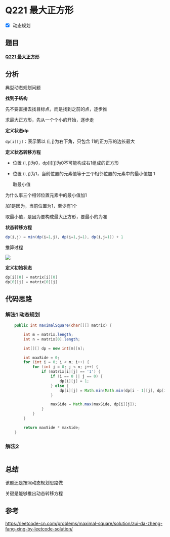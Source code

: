 # Q221 最大正方形

- [x] 动态规划

## 题目

#### [Q221 最大正方形](https://leetcode-cn.com/problems/maximal-square/)



## 分析

典型动态规划问题

**找到子结构**

先不要直接去找目标点，而是找到之前的点，逐步推

求最大正方形，先从一个个小的开始，逐步走



**定义状态dp**

`dp[i][j]`：表示第以 (i, j)为右下角，只包含 11的正方形的边长最大



**定义状态转移方程**

- 位置 (i, j)为0，dp\[i][j]为0不可能构成右1组成的正方形

- 位置 (i, j)为1，当前位置的元素值等于三个相邻位置的元素中的最小值加 1

  取最小值

为什么事三个相邻位置元素中的最小值加1

加1是因为，当前位置为1，至少有1个

取最小值，是因为要构成最大正方形，要最小的为准

**状态转移方程**

```java
dp(i,j) = min(dp(i−1,j), dp(i−1,j−1), dp(i,j−1)) + 1
```

推算过程

![](https://assets.leetcode-cn.com/solution-static/221/221_fig1.png)

**定义初始状态**

```java
dp[i][0] = matrix[i][0]
dp[0][j] = matrix[0][j]
```





## 代码思路

### 解法1  动态规划

```java
    public int maximalSquare(char[][] matrix) {

        int m = matrix.length;
        int n = matrix[0].length;

        int[][] dp = new int[m][n];

        int maxSide = 0;
        for (int i = 0; i < m; i++) {
            for (int j = 0; j < n; j++) {
                if (matrix[i][j] == '1') {
                    if (i == 0 || j == 0) {
                        dp[i][j] = 1;
                    } else {
                        dp[i][j] = Math.min(Math.min(dp[i - 1][j], dp[i][j - 1]), dp[i - 1][j - 1]) + 1;
                    }

                    maxSide = Math.max(maxSide, dp[i][j]);
                }
            }
        }

        return maxSide * maxSide;
    }
```



### 解法2 

```java

```

## 总结

该题还是按照动态规划思路做

关键是能够推出动态转移方程



## 参考

https://leetcode-cn.com/problems/maximal-square/solution/zui-da-zheng-fang-xing-by-leetcode-solution/